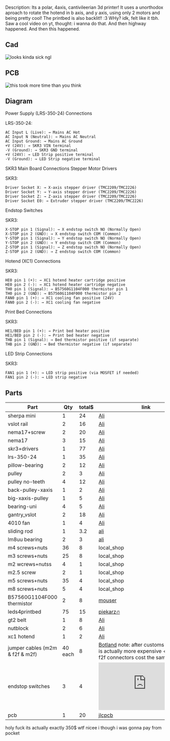 Description: Its a polar, 4axis, cantivileerian 3d printer! It uses a unorthodox aproach to rotate the hotend in b axis, and y axis, using only 2 motors and being pretty cool! The printbed is also backlit!! :3
WHy? idk, felt like it tbh. Saw a cool video on yt, thought: i wanna do that. And then highway happened. And then this happened.

## Cad 
![looks kinda sick ngl](https://hc-cdn.hel1.your-objectstorage.com/s/v3/92f0838f625e418168fee1eab7b1775033f23e40_image.png)

## PCB
![this took more time than you think](https://hc-cdn.hel1.your-objectstorage.com/s/v3/0c06b2732530efd255b6a5e69aeb491063b424a8_image.png)

## Diagram

Power Supply (LRS-350-24) Connections

LRS-350-24:

    AC Input L (Live): → Mains AC Hot
    AC Input N (Neutral): → Mains AC Neutral
    AC Input Ground: → Mains AC Ground
    +V (24V): → SKR3 VIN terminal
    -V (Ground): → SKR3 GND terminal
    +V (24V): → LED Strip positive terminal
    -V (Ground): → LED Strip negative terminal

SKR3 Main Board Connections
Stepper Motor Drivers

SKR3:

    Driver Socket X: → X-axis stepper driver (TMC2209/TMC2226)
    Driver Socket Y: → Y-axis stepper driver (TMC2209/TMC2226)
    Driver Socket Z: → Z-axis stepper driver (TMC2209/TMC2226)
    Driver Socket E0: → Extruder stepper driver (TMC2209/TMC2226)

Endstop Switches

SKR3:

    X-STOP pin 1 (Signal): → X endstop switch NO (Normally Open)
    X-STOP pin 2 (GND): → X endstop switch COM (Common)
    Y-STOP pin 1 (Signal): → Y endstop switch NO (Normally Open)
    Y-STOP pin 2 (GND): → Y endstop switch COM (Common)
    Z-STOP pin 1 (Signal): → Z endstop switch NO (Normally Open)
    Z-STOP pin 2 (GND): → Z endstop switch COM (Common)

Hotend (XC1) Connections

SKR3:

    HE0 pin 1 (+): → XC1 hotend heater cartridge positive
    HE0 pin 2 (-): → XC1 hotend heater cartridge negative
    TH0 pin 1 (Signal): → B57560G1104F000 thermistor pin 1
    TH0 pin 2 (GND): → B57560G1104F000 thermistor pin 2
    FAN0 pin 1 (+): → XC1 cooling fan positive (24V)
    FAN0 pin 2 (-): → XC1 cooling fan negative

Print Bed Connections

SKR3:

    HE1/BED pin 1 (+): → Print bed heater positive
    HE1/BED pin 2 (-): → Print bed heater negative
    THB pin 1 (Signal): → Bed thermistor positive (if separate)
    THB pin 2 (GND): → Bed thermistor negative (if separate)

LED Strip Connections

SKR3:

    FAN1 pin 1 (+): → LED strip positive (via MOSFET if needed)
    FAN1 pin 2 (-): → LED strip negative



## Parts

| Part | Qty | total$ | link |
| ---- | --- | ----- | ---- |
| sherpa mini | 1 | 24 | [Ali](https://pl.aliexpress.com/item/1005002487727392.html?gatewayAdapt=glo2pol) |
| vslot rail | 2 | 16 | [Ali](https://pl.aliexpress.com/i/1005003311298946.html?gatewayAdapt=glo2pol)
| nema17+screw | 2 | 20 | [Ali]([https://www.aliexpress.us/item/1005005575285492.html?mp=1&gatewayAdapt=glo2usa](https://pl.aliexpress.com/item/1005007426592105.html?algo_exp_id=d4f99488-a359-4cc0-aea8-116da59cf138-8&pdp_ext_f=%7B%22order%22%3A%224%22%2C%22eval%22%3A%221%22%7D&pdp_npi=4%40dis!USD!10.46!10.46!!!10.46!10.46!%40211b441e17540107414063539ecc76!12000040714239435!sea!PL!6049391261!X&curPageLogUid=FYGczgJ1ZQe4&utparam-url=scene%3Asearch%7Cquery_from%3A))
| nema17 | 3 | 15 | [Ali](https://pl.aliexpress.com/item/1005003874936862.html?algo_exp_id=3ed336f1-a880-4dbb-8a6d-b39768883712-2&pdp_ext_f=%7B%22order%22%3A%222105%22%2C%22eval%22%3A%221%22%7D&pdp_npi=4%40dis!USD!5.93!5.64!!!5.93!5.64!%402103956b17540107983124197e982d!12000036219123370!sea!PL!6049391261!X&curPageLogUid=upzex6yVWPUB&utparam-url=scene%3Asearch%7Cquery_from%3A)
| skr3+drivers | 1 | 77 | [Ali](https://www.aliexpress.com/item/1005007540045155.html?algo_exp_id=db2c2344-aa37-43bd-b1af-e7c3de7a9108-0&pdp_ext_f=%7B%22order%22%3A%22145%22%2C%22eval%22%3A%221%22%2C%22orig_sl_item_id%22%3A%221005007540045155%22%2C%22orig_item_id%22%3A%221005006043539516%22%7D&pdp_npi=4%40dis!USD!68.46!76.98!!!489.02!549.81!%40211b804117531342587678427e9c93!12000041211841733!sea!PL!6049391261!X&curPageLogUid=EAQ1yuQyuRXg&utparam-url=scene%3Asearch%7Cquery_from%3A)
| lrs-350-24 | 1 | 35 | [Ali](https://www.aliexpress.com/item/1005006104414563.html?algo_exp_id=ed786665-9417-44ed-91e2-d2bbe9810003-0&pdp_ext_f=%7B%22order%22%3A%22145%22%2C%22eval%22%3A%221%22%7D&pdp_npi=4%40dis!USD!35.47!35.47!!!253.36!253.36!%40211b628117531347833686697e80ff!12000035765142564!sea!PL!6049391261!X&curPageLogUid=mk6m5iFwq7MV&utparam-url=scene%3Asearch%7Cquery_from%3A)
| pillow-bearing | 2 | 12 | [Ali](https://pl.aliexpress.com/item/1005008115694493.html?aem_p4p_detail=202507081114222547105643252920009348574&algo_exp_id=7769a70f-dea9-412a-9511-ebeb2c50ad36-0&pdp_ext_f=%7B%22order%22%3A%22-1%22%2C%22eval%22%3A%221%22%7D&pdp_npi=4%40dis!PLN!43.90!22.39!!!84.80!43.25!%402103985c17519984621601810e1f54!12000043851029398!sea!PL!0!ABX&curPageLogUid=DwaALHE42JiJ&utparam-url=scene%3Asearch%7Cquery_from%3A&search_p4p_id=202507081114222547105643252920009348574_1)
| pulley | 2 | 3 | [Ali](https://www.aliexpress.us/item/1005004314084512.html?pdp_npi=4%40dis!USD!US%20%241.33!US%20%241.13!!!1.33!1.13!%402101585f17218179467507717e6f09!12000034179345936!sh!HK!3408833611!X&gatewayAdapt=glo2usa%5D)
| pulley no-teeth | 4 | 12 | [Ali](https://www.aliexpress.us/item/1005004314084512.html?pdp_npi=4%40dis!USD!US%20%241.33!US%20%241.13!!!1.33!1.13!%402101585f17218179467507717e6f09!12000034179345936!sh!HK!3408833611!X&gatewayAdapt=glo2usa%5D)
| back-pulley-xaxis | 1 | 2 | [Ali](https://www.aliexpress.us/item/32817328238.html?algo_exp_id=2e5559f6-0e2b-4699-af66-2900a6241a77-0&pdp_npi=4%40dis!USD!0.83!0.80!!!0.83!0.80!%402141069c17218103868312197ecd23!12000030774036536!sea!HK!3408833611!&curPageLogUid=WzjkJAxiIMiS&utparam-url=scene%3Asearch%7Cquery_from%3A)
| big-xaxis-pulley | 1 | 5 | [Ali](https://www.fallshaw.com.au/products/SPBRGQ6004X20)
| bearing-uni | 4 | 5 | [Ali](https://modelemax.pl/en/bearings/19394-ball-bearing-8-24-8mm-628zz)
| gantry_vslot | 2 | 18 | [Ali](https://pl.aliexpress.com/item/4000252044823.html?gatewayAdapt=glo2pol)
| 4010 fan | 1 | 4 | [Ali](https://pl.aliexpress.com/item/1005003462239029.html?aem_p4p_detail=202507211504023798993448239120006157034&algo_exp_id=70593ec9-93e4-496f-9f99-32fa072602fd-1&pdp_ext_f=%7B%22order%22%3A%22406%22%2C%22eval%22%3A%221%22%7D&pdp_npi=4%40dis!USD!3.11!3.11!!!3.11!3.11!%402101d9ef17531354426868570e953a!12000032185228739!sea!PL!6049391261!X&curPageLogUid=K5zZeirITV9z&utparam-url=scene%3Asearch%7Cquery_from%3A&search_p4p_id=202507211504023798993448239120006157034_2)
| sliding rod | 1 | 3.2 | [ali](https://pl.aliexpress.com/item/1005006293171727.html?aem_p4p_detail=202507311723285856898193446300001240080&algo_exp_id=ada9f015-4615-4818-b9c0-808a02b69883-0&pdp_ext_f=%7B%22order%22%3A%223284%22%2C%22eval%22%3A%221%22%7D&pdp_npi=4%40dis!USD!0.98!0.98!!!0.98!0.98!%402103891017540078085294971eadc0!12000036638889760!sea!PL!6049391261!X&curPageLogUid=w5frZXLep9fc&utparam-url=scene%3Asearch%7Cquery_from%3A&search_p4p_id=202507311723285856898193446300001240080_1)
| lm8uu bearing | 2 | 3 | [ali](https://pl.aliexpress.com/item/1005007070280422.html?algo_exp_id=2b87c25e-3c10-4f6d-b47d-1b26296c8bf4-2&pdp_ext_f=%7B%22order%22%3A%22348%22%2C%22eval%22%3A%221%22%7D&pdp_npi=4%40dis!USD!2.99!2.99!!!21.37!21.37!%4021038df617540078206205146e0ed2!12000039307639550!sea!PL!6049391261!X&curPageLogUid=f3G75FMtuKwk&utparam-url=scene%3Asearch%7Cquery_from%3A)
| m4 screws+nuts | 36 | 8 | local_shop
| m3 screws+nuts | 25 | 8 | local_shop
| m2 wcrews+nutss | 4 | 1 | local_shop
| m2.5 screw | 2 | 1 | local_shop
| m5 screws+nuts | 35 | 4 | local_shop
| m8 screws+nuts | 5 | 4 | local_shop
| B57560G1104F000 thermistor | 2 | 8 | [mouser](https://eu.mouser.com/ProductDetail/EPCOS-TDK/B57560G1104F000?qs=%2FsLciWRBLmAyaJsNOAuWiw%3D%3D)
| leds4printbed | 75 | 15 | [piekarz🔥](https://www.piekarz.pl/37911-dioda-led-worldsemi-ws2812b-v4/)
| gt2 belt | 1 | 8 | [Ali](https://www.aliexpress.us/item/10000115962505.html?algo_exp_id=3e07768a-d464-400f-8013-e23772bbed3e-1&pdp_ext_f=%7B%22order%22%3A%2231%22%2C%22eval%22%3A%221%22%7D&pdp_npi=4%40dis!USD!11.41!11.41!!!11.41!11.41!%402101c5bf17531364982723715eb8ce!12000025023391194!sea!PL!6049391261!X&curPageLogUid=kVrNqzgCRbOD&utparam-url=scene%3Asearch%7Cquery_from%3A)
| nutblock | 2 | 6 | [Ali](https://pl.aliexpress.com/item/1005004033091930.html?aem_p4p_detail=2025072115104714766776210775120006156124&algo_exp_id=6acb0970-a436-473f-83ce-022215f6bc8f-5&pdp_ext_f=%7B%22order%22%3A%2230%22%2C%22eval%22%3A%221%22%7D&pdp_npi=4%40dis!USD!2.58!2.58!!!18.45!18.45!%402103247417531358475558797efead!12000027807086483!sea!PL!6049391261!X&curPageLogUid=3HUxqKNu2SHZ&utparam-url=scene%3Asearch%7Cquery_from%3A&search_p4p_id=2025072115104714766776210775120006156124_6) 
| xc1 hotend | 1 | 2 | [Ali](https://pl.aliexpress.com/item/1005007319888761.html)
| jumper cables (m2m & f2f & m2f) | 40 each | 8 | [Botland](https://botland.com.pl/przewody-polaczeniowe-zensko-meskie/19621-zestaw-przewodow-polaczeniowych-justpi-zensko-meskie-20cm-40szt-5903351243025.html) note: after customs aliexpress is actually more expensive + m2m and f2f connectors cost the same - ~2.5$)
| endstop switches | 3 | 4 | ![ali](https://pl.aliexpress.com/item/1005008640444653.html?aem_p4p_detail=202507301707192219225324436200002745373&algo_exp_id=9b59729d-3d9c-4253-85cd-cfaa75983ca0-1&pdp_ext_f=%7B%22order%22%3A%2221%22%2C%22eval%22%3A%221%22%7D&pdp_npi=4%40dis!USD!3.83!3.83!!!27.34!27.34!%402101ec1f17539204388924775e059e!12000046058656660!sea!PL!6049391261!X&curPageLogUid=3gTfpksfMGAi&utparam-url=scene%3Asearch%7Cquery_from%3A&search_p4p_id=202507301707192219225324436200002745373_2#nav-specification)  
| pcb | 1 | 20 | [jlcpcb](https://jlcpcb.com/)

holy fuck 
its actually exactly 350$ 
wtf
nicee
i though i was gonna pay from pocket

